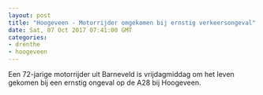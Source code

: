 ```yaml
---
layout: post
title: "Hoogeveen - Motorrijder omgekomen bij ernstig verkeersongeval"
date: Sat, 07 Oct 2017 07:41:00 GMT
categories: 
- drenthe 
- hoogeveen 
---
```


Een 72-jarige motorrijder uit Barneveld is vrijdagmiddag om het leven gekomen bij een ernstig ongeval op de A28 bij Hoogeveen.

